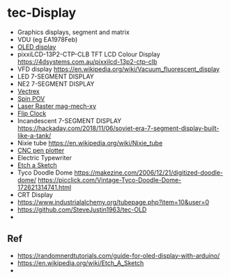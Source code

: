 # tec-Display


- Graphics displays, segment and matrix
- VDU (eg EA1978Feb)
- [OLED display](https://github.com/SteveJustin1963/tec-OLED)
- pixxiLCD-13P2-CTP-CLB TFT LCD Colour Display https://4dsystems.com.au/pixxilcd-13p2-ctp-clb
- VFD display https://en.wikipedia.org/wiki/Vacuum_fluorescent_display
- LED 7-SEGMENT DISPLAY
- NE2 7-SEGMENT DISPLAY
- [Vectrex](https://github.com/SteveJustin1963/tec-Vectrex)
- [Spin POV](https://github.com/SteveJustin1963/tec-POV)
- [Laser Raster mag-mech-xy](https://github.com/SteveJustin1963/tec-Laser-Raster-Display)
- [Flip Clock](https://github.com/SteveJustin1963/tec-Flip-Clock)
- Incandescent 7-SEGMENT DISPLAY https://hackaday.com/2018/11/06/soviet-era-7-segment-display-built-like-a-tank/
- Nixie tube https://en.wikipedia.org/wiki/Nixie_tube
- [CNC pen plotter](https://github.com/SteveJustin1963/tec-CNC-PEN)
- Electric Typewriter
- [Etch a Sketch](https://github.com/SteveJustin1963/tec-Etch-A-Sketch)
- Tyco Doodle Dome https://makezine.com/2006/12/21/digitized-doodle-dome/  https://picclick.com/Vintage-Tyco-Doodle-Dome-172621314741.html
- CRT Display
- https://www.industrialalchemy.org/tubepage.php?item=10&user=0
- https://github.com/SteveJustin1963/tec-OLD
- 


## Ref
- https://randomnerdtutorials.com/guide-for-oled-display-with-arduino/
- https://en.wikipedia.org/wiki/Etch_A_Sketch
- 
